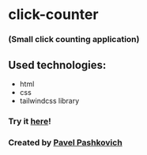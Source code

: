 # click-counter
### (Small click counting application)

## Used technologies:
* html
* css
* tailwindcss library

### Try it [here]()!

### Created by [Pavel Pashkovich](https://github.com/PavelPashkovich/)
